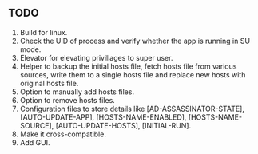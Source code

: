 ## TODO
1. Build for linux.
2. Check the UID of process and verify whether the app is running in SU mode.
3. Elevator for elevating privillages to super user.
4.  Helper to backup the initial hosts file, fetch hosts file from various sources, write them to a single hosts file and replace new hosts with original hosts file.
5. Option to manually add hosts files.
6. Option to remove hosts files.
7. Configuration files to store details like [AD-ASSASSINATOR-STATE], [AUTO-UPDATE-APP], [HOSTS-NAME-ENABLED], [HOSTS-NAME-SOURCE], [AUTO-UPDATE-HOSTS], [INITIAL-RUN].
8. Make it cross-compatible.
9. Add GUI.